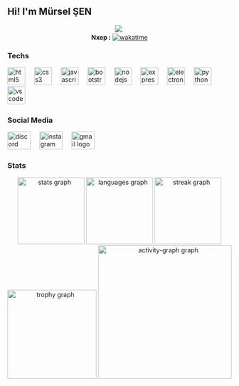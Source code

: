 
<h2>Hi! I'm Mürsel ŞEN</h2>
<div align="center">
 <img src="https://visitor-badge.laobi.icu/badge?page_id=murselsen.murselsen&" /> <img class="all-time-badge tip" title="" src="[/badge/user/602e419d-f1c9-4979-ac85-a3da5d93f7e7.svg](https://wakatime.com/badge/user/602e419d-f1c9-4979-ac85-a3da5d93f7e7.svg)" data-original-title="Total time coded since Jun 7 2023">
 <br/>
 <b>Nxep :</b> <a href="https://wakatime.com/badge/user/602e419d-f1c9-4979-ac85-a3da5d93f7e7/project/420141e0-5a99-479a-afa8-54ae968a5a57"><img src="https://wakatime.com/badge/user/602e419d-f1c9-4979-ac85-a3da5d93f7e7/project/420141e0-5a99-479a-afa8-54ae968a5a57.svg" alt="wakatime"></a>
</div>
<div>
<h3 align="left">Techs</h3>
<div align="left">

<img src="https://cdn.jsdelivr.net/gh/devicons/devicon/icons/html5/html5-original.svg" alt="html5 logo" height="40"/>
<img width="12"/>

<img src="https://cdn.jsdelivr.net/gh/devicons/devicon/icons/css3/css3-original.svg" alt="css3 logo" height="40"/>
<img width="12"/>

<img src="https://cdn.simpleicons.org/javascript/F7DF1E" alt="javascript logo" height="40"/>
<img width="12"/>

<img src="https://cdn.jsdelivr.net/gh/devicons/devicon/icons/bootstrap/bootstrap-original.svg" alt="bootstrap logo" height="40"/>
<img width="12"/>

<img src="https://cdn.simpleicons.org/nodedotjs/339933" alt="nodejs logo" height="40"/>
<img width="12"/>

<img src="https://cdn.simpleicons.org/express/000000" alt="express logo" height="40"/>
<img width="12"/>

<img src="https://cdn.simpleicons.org/electron/47848F" alt="electron logo" height="40"/>
<img width="12"/>

<!--img src="https://cdn.simpleicons.org/github/181717" alt="github logo" height="40"/-->
<!--img width="12"/-->

<img src="https://cdn.jsdelivr.net/gh/devicons/devicon/icons/python/python-original.svg" alt="python logo" height="40"/>
<img width="12"/>

<img src="https://cdn.jsdelivr.net/gh/devicons/devicon/icons/vscode/vscode-original.svg" alt="vscode logo" height="40"/>
<img width="12"/>







<!--img src="https://cdn.jsdelivr.net/gh/devicons/devicon/icons/npm/npm-original-wordmark.svg" alt="npm logo" height="40"/-->
<!--img width="12"/-->




</div>
</div>
<div>
<h3 align="left">Social Media</h3>

<a href="discord.com/users/643474762085040138" target='__blank'><img src="https://raw.githubusercontent.com/poyrazavsever/readme-maker/9f115e8a71eadd6caeab48174a2e91b08a11ba03/public/SocialMedia/discord/default.svg" alt="discord logo" height="40" width="52"/></a>
<img width="12"/>
<a href="https://www.instagram.com/35_mursel/" target='__blank'><img src="https://raw.githubusercontent.com/poyrazavsever/readme-maker/9f115e8a71eadd6caeab48174a2e91b08a11ba03/public/SocialMedia/instagram/default.svg" alt="instagram logo" height="40" width="52"/></a>
<img width="12"/>
<a href="murselsen803@gmail.com" target='__blank'><img src="https://raw.githubusercontent.com/poyrazavsever/readme-maker/9f115e8a71eadd6caeab48174a2e91b08a11ba03/public/SocialMedia/gmail/default.svg" alt="gmail logo" height="40" width="52"/></a>
<img width="12"/>
</div>
<div>
<h3 align="left">Stats</h3>
<div align="center">

<img src="https://github-readme-stats.vercel.app/api?username=murselsen&hide_title=false&hide_rank=false&show_icons=true&include_all_commits=true&count_private=true&disable_animations=false&theme=dracula&locale=en&hide_border=false&order=1" height="150" alt="stats graph"  />
<img src="https://github-readme-stats.vercel.app/api/top-langs?username=murselsen&locale=en&hide_title=false&layout=compact&card_width=320&langs_count=5&theme=dracula&hide_border=false&order=2" height="150" alt="languages graph"  />
<img src="https://streak-stats.demolab.com?user=murselsen&locale=en&mode=daily&theme=dracula&hide_border=false&border_radius=5&order=3" height="150" alt="streak graph"  />
<img src="https://github-profile-trophy.vercel.app?username=murselsen&theme=dracula&column=-1&row=1&margin-w=8&margin-h=8&no-bg=false&no-frame=false&order=4" height="200" alt="trophy graph"  />
<img src="https://github-readme-activity-graph.vercel.app/graph?username=murselsen&radius=16&theme=react&area=true&order=5" height="300" alt="activity-graph graph"  />
</div>
</div>
